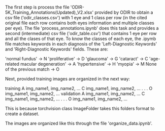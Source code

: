 The first step is process the file 'ODIR-5K_Training_Annotations(Updated)_V2.xlsx' provided by ODIR to obtain a csv file 
('odir_classes.csv') with 1 eye and 1 class per row (in the cited original file each row contains both eyes information 
and multiple classes per eye). The file 'process_annotations.ipynb' does this task and provides a second (intermediate) 
csv file ('odir_table.csv') that contains 1 eye per row and all the clases of that eye. To know the classes of each eye, 
the .ipymb file matches keywords in each diagnosis of the 'Left-Diagnostic Keywords' and 'Right-Diagnostic Keywords' fields. 
These are:

'normal fundus' -> N
'proliferative' -> D
'glaucoma' -> G
'cataract' -> C
'age-related macular degeneration' -> A
'hypertensive' -> H
'myopia' -> M
None of the previous match -> O


Next, provided training images are organized in the next way:

training
	A
		img_name1, img_name2, ... 
	C
		img_name1, img_name2, ... 
	.
	.
	.
	O
		img_name1, img_name2, ... 
validation
	A
		img_name1, img_name2, ... 
	C
		img_name1, img_name2, ... 
	.
	.
	.
	O
		img_name1, img_name2, ... 

This is because torchvision class ImageFolder takes this folders format to create a dataset.

The images are organized like this through the file 'organize_data.ipynb'.